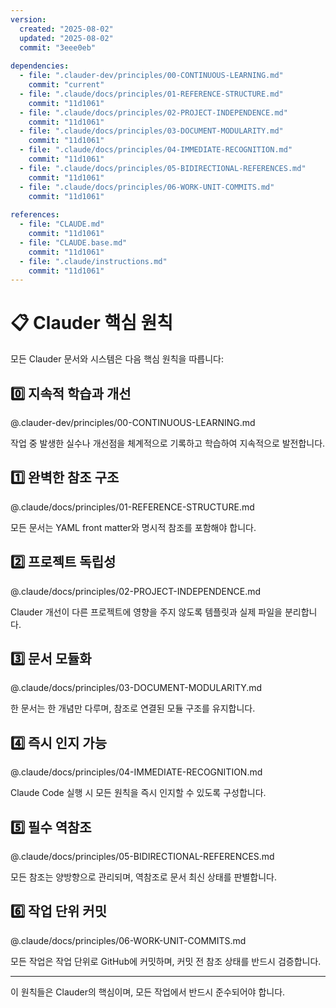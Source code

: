 ```yaml
---
version:
  created: "2025-08-02"
  updated: "2025-08-02"
  commit: "3eee0eb"
  
dependencies:
  - file: ".clauder-dev/principles/00-CONTINUOUS-LEARNING.md"
    commit: "current"
  - file: ".claude/docs/principles/01-REFERENCE-STRUCTURE.md"
    commit: "11d1061"
  - file: ".claude/docs/principles/02-PROJECT-INDEPENDENCE.md"
    commit: "11d1061"
  - file: ".claude/docs/principles/03-DOCUMENT-MODULARITY.md"
    commit: "11d1061"
  - file: ".claude/docs/principles/04-IMMEDIATE-RECOGNITION.md"
    commit: "11d1061"
  - file: ".claude/docs/principles/05-BIDIRECTIONAL-REFERENCES.md"
    commit: "11d1061"
  - file: ".claude/docs/principles/06-WORK-UNIT-COMMITS.md"
    commit: "11d1061"
    
references:
  - file: "CLAUDE.md"
    commit: "11d1061"
  - file: "CLAUDE.base.md"
    commit: "11d1061"
  - file: ".claude/instructions.md"
    commit: "11d1061"
---
```


# 📋 Clauder 핵심 원칙

모든 Clauder 문서와 시스템은 다음 핵심 원칙을 따릅니다:

## 0️⃣ 지속적 학습과 개선
@.clauder-dev/principles/00-CONTINUOUS-LEARNING.md

작업 중 발생한 실수나 개선점을 체계적으로 기록하고 학습하여 지속적으로 발전합니다.

## 1️⃣ 완벽한 참조 구조
@.claude/docs/principles/01-REFERENCE-STRUCTURE.md

모든 문서는 YAML front matter와 명시적 참조를 포함해야 합니다.

## 2️⃣ 프로젝트 독립성
@.claude/docs/principles/02-PROJECT-INDEPENDENCE.md

Clauder 개선이 다른 프로젝트에 영향을 주지 않도록 템플릿과 실제 파일을 분리합니다.

## 3️⃣ 문서 모듈화
@.claude/docs/principles/03-DOCUMENT-MODULARITY.md

한 문서는 한 개념만 다루며, 참조로 연결된 모듈 구조를 유지합니다.

## 4️⃣ 즉시 인지 가능
@.claude/docs/principles/04-IMMEDIATE-RECOGNITION.md

Claude Code 실행 시 모든 원칙을 즉시 인지할 수 있도록 구성합니다.

## 5️⃣ 필수 역참조
@.claude/docs/principles/05-BIDIRECTIONAL-REFERENCES.md

모든 참조는 양방향으로 관리되며, 역참조로 문서 최신 상태를 판별합니다.

## 6️⃣ 작업 단위 커밋
@.claude/docs/principles/06-WORK-UNIT-COMMITS.md

모든 작업은 작업 단위로 GitHub에 커밋하며, 커밋 전 참조 상태를 반드시 검증합니다.

---

이 원칙들은 Clauder의 핵심이며, 모든 작업에서 반드시 준수되어야 합니다.